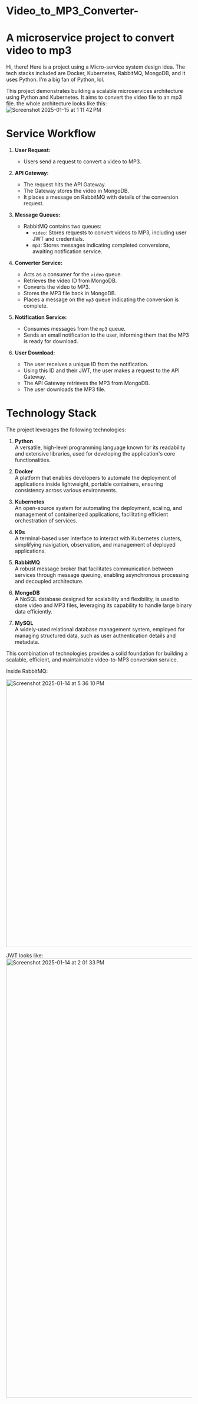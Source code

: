 
# Video_to_MP3_Converter-
A microservice project to convert video to mp3
=======
Hi, there!
Here is a project using a Micro-service system design idea. The tech stacks included are Docker, Kubernetes, RabbitMQ, MongoDB,
and it uses Python. 
I'm a big fan of Python, lol. 

This project demonstrates building a scalable microservices architecture using Python and Kubernetes.
It aims to convert the video file to an mp3 file. 
the whole architecture looks like this:
![Screenshot 2025-01-15 at 1 11 42 PM](https://github.com/user-attachments/assets/2624d5c9-3c56-4c17-8332-9b02b3088a2c)

# Service Workflow

1. **User Request:**
   - Users send a request to convert a video to MP3.

2. **API Gateway:**
   - The request hits the API Gateway.
   - The Gateway stores the video in MongoDB.
   - It places a message on RabbitMQ with details of the conversion request.

3. **Message Queues:**
   - RabbitMQ contains two queues:
     - `video`: Stores requests to convert videos to MP3, including user JWT and credentials.
     - `mp3`: Stores messages indicating completed conversions, awaiting notification service.

4. **Converter Service:**
   - Acts as a consumer for the `video` queue.
   - Retrieves the video ID from MongoDB.
   - Converts the video to MP3.
   - Stores the MP3 file back in MongoDB.
   - Places a message on the `mp3` queue indicating the conversion is complete.

5. **Notification Service:**
   - Consumes messages from the `mp3` queue.
   - Sends an email notification to the user, informing them that the MP3 is ready for download.

6. **User Download:**
   - The user receives a unique ID from the notification.
   - Using this ID and their JWT, the user makes a request to the API Gateway.
   - The API Gateway retrieves the MP3 from MongoDB.
   - The user downloads the MP3 file.

# Technology Stack

The project leverages the following technologies:

1. **Python**  
   A versatile, high-level programming language known for its readability and extensive libraries, used for developing the application's core functionalities.

2. **Docker**  
   A platform that enables developers to automate the deployment of applications inside lightweight, portable containers, ensuring consistency across various environments.

3. **Kubernetes**  
   An open-source system for automating the deployment, scaling, and management of containerized applications, facilitating efficient orchestration of services.

4. **K9s**  
   A terminal-based user interface to interact with Kubernetes clusters, simplifying navigation, observation, and management of deployed applications. 

5. **RabbitMQ**  
   A robust message broker that facilitates communication between services through message queuing, enabling asynchronous processing and decoupled architecture.

6. **MongoDB**  
   A NoSQL database designed for scalability and flexibility, is used to store video and MP3 files, leveraging its capability to handle large binary data efficiently.

7. **MySQL**  
   A widely-used relational database management system, employed for managing structured data, such as user authentication details and metadata.

This combination of technologies provides a solid foundation for building a scalable, efficient, and maintainable video-to-MP3 conversion service.


Inside RabbitMQ:

<img width="724" alt="Screenshot 2025-01-14 at 5 36 10 PM" src="https://github.com/user-attachments/assets/47d24ae9-7e30-4b38-98e4-b1f1dfbb6df1" />



JWT looks like:
<img width="1188" alt="Screenshot 2025-01-14 at 2 01 33 PM" src="https://github.com/user-attachments/assets/9b199f71-c9c6-4649-a61c-03cc7348aedc" />


